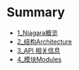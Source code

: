 # Summary

* [1_Niagara概览](Book/1_Niagara.md)
* [2_结构Architecture](Book/2_Architecture.md)
* [3_API 相关信息](Book/3_API.md)
* [4_模块Modules](Book/4_Modules.md)


